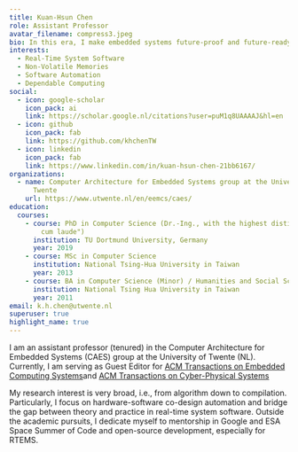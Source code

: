 ```yaml
---
title: Kuan-Hsun Chen
role: Assistant Professor
avatar_filename: compress3.jpeg
bio: In this era, I make embedded systems future-proof and future-ready.
interests:
  - Real-Time System Software
  - Non-Volatile Memories
  - Software Automation
  - Dependable Computing
social:
  - icon: google-scholar
    icon_pack: ai
    link: https://scholar.google.nl/citations?user=puM1q8UAAAAJ&hl=en
  - icon: github
    icon_pack: fab
    link: https://github.com/khchenTW
  - icon: linkedin
    icon_pack: fab
    link: https://www.linkedin.com/in/kuan-hsun-chen-21bb6167/
organizations:
  - name: Computer Architecture for Embedded Systems group at the University of
      Twente
    url: https://www.utwente.nl/en/eemcs/caes/
education:
  courses:
    - course: PhD in Computer Science (Dr.-Ing., with the highest distinction "summa
        cum laude")
      institution: TU Dortmund University, Germany
      year: 2019
    - course: MSc in Computer Science
      institution: National Tsing-Hua Uni­ver­sity in Taiwan
      year: 2013
    - course: BA in Computer Science (Minor) / Humanities and Social Sciences (Major)
      institution: National Tsing Hua Uni­ver­sity in Taiwan
      year: 2011
email: k.h.chen@utwente.nl
superuser: true
highlight_name: true
---
```

<!--StartFragment-->

I am an assistant professor (tenured) in the Computer Architecture for Embedded Systems (CAES) group at the University of Twente (NL). Currently, I am serving as Guest Editor for [ACM Transactions on Embedded Computing Systems](https://dl.acm.org/pb-assets/static_journal_pages/tecs/pdf/ACM-TECS-SI-Memory-Storage-1666297738193.pdf)and [ACM Transactions on Cyber-Physical Systems](https://dl.acm.org/journal/tcps)

My research interest is very broad, i.e., from algorithm down to compilation. Particularly, I focus on hardware-software co-design automation and bridge the gap between theory and practice in real-time system software. Outside the academic pursuits, I dedicate myself to mentorship in Google and ESA Space Summer of Code and open-source development, especially for RTEMS.  

<!--EndFragment-->
